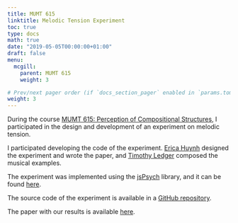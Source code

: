 ```yaml
---
title: MUMT 615
linktitle: Melodic Tension Experiment
toc: true
type: docs
math: true
date: "2019-05-05T00:00:00+01:00"
draft: false
menu:
  mcgill:
    parent: MUMT 615
    weight: 3

# Prev/next pager order (if `docs_section_pager` enabled in `params.toml`)
weight: 3
---
```


During the course [MUMT 615: Perception of Compositional Structures](https://perceptionofcompositionalstructures.github.io/), I participated in the design and development of an experiment on melodic tension.

I participated developing the code of the experiment. [Erica Huynh](https://www.mcgill.ca/music/erica-huynh) designed the experiment and wrote the paper, and [Timothy Ledger](https://www.timothymledger.com/) composed the musical examples.

The experiment was implemented using the [jsPsych](https://www.jspsych.org/) library, and it can be found [here](https://melodictension-7fd48.firebaseapp.com/).

The source code of the experiment is available in a [GitHub repository](https://github.com/napulen/melodictension).

The paper with our results is available [here](https://perceptionofcompositionalstructures.github.io/Docs/Group2_TensionInMelody_FinalProject_HuynhLedgerNapoles.pdf).